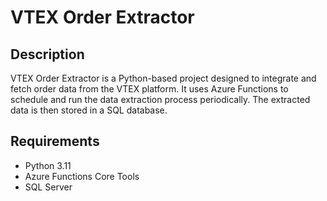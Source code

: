 # VTEX Order Extractor

## Description

VTEX Order Extractor is a Python-based project designed to integrate and fetch order data from the VTEX platform. It uses Azure Functions to schedule and run the data extraction process periodically. The extracted data is then stored in a SQL database.

## Requirements

- Python 3.11
- Azure Functions Core Tools
- SQL Server
